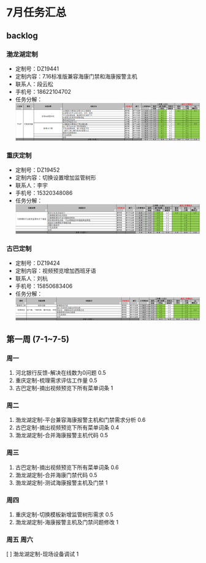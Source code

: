 # 7月任务汇总
## backlog

### 渤龙湖定制

* 定制号：DZ19441
* 定制内容：7.16标准版兼容海康门禁和海康报警主机
* 联系人：段云松
* 手机号：18622104702
* 任务分解：
![渤龙湖定制](2019-07_files/2.bmp)

### 重庆定制

* 定制号：DZ19452
* 定制内容：切换设置增加监管树形
* 联系人：李宇
* 手机号：15320348086
* 任务分解：
![重庆定制](2019-07_files/1.bmp)

### 古巴定制

* 定制号：DZ19424
* 定制内容：视频预览增加西班牙语
* 联系人：刘杭
* 手机号：15850683406
* 任务分解：
![古巴定制](2019-07_files/3.bmp)

## 第一周 (7-1~7-5)

### 周一
1. 河北银行反馈-解决在线数为0问题 0.5
2. 重庆定制-梳理需求评估工作量 0.5
3. 古巴定制-摘出视频预览下所有菜单词条 1

### 周二
1. 渤龙湖定制-平台兼容海康报警主机和门禁需求分析 0.6
2. 古巴定制-摘出视频预览下所有菜单词条 0.4
3. 渤龙湖定制-合并海康报警主机代码 0.5

### 周三
1. 古巴定制-摘出视频预览下所有菜单词条 0.6
2. 渤龙湖定制-合并海康门禁代码 0.5
3. 渤龙湖定制-测试海康报警主机及门禁 1

### 周四
1. 重庆定制-切换模板新增监管树形需求 0.5
2. 渤龙湖定制-海康报警主机及门禁问题修改 1

### 周五 周六
[ ] 渤龙湖定制-现场设备调试 1
